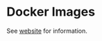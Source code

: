 # Docker Images

See [website](https://adaickalavan.github.io/portfolio/docker_images/) for information.
